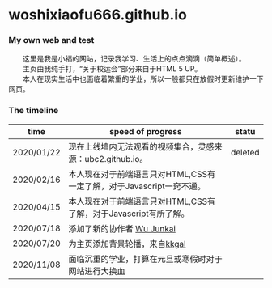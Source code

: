 # woshixiaofu666.github.io
### My own web and test
　　这里是我是小福的网站，记录我学习、生活上的点点滴滴（简单概述）。  
　　主页由我纯手打，“关于校运会”部分来自于HTML 5 UP。  
　　本人在现实生活中也面临着繁重的学业，所以一般都只在放假时更新维护一下网页。
### The timeline
| time | speed of progress | statu |
| ---- | ----------------- | ----- |
|2020/01/22|现在上线墙内无法观看的视频集合，灵感来源：ubc2.github.io。|deleted|
|2020/02/16|本人现在对于前端语言只对HTML,CSS有一定了解，对于Javascript一窍不通。||
|2020/04/15|本人现在对于前端语言只对HTML,CSS有了解，对于Javascript有所了解。||
|2020/07/18|添加了新的协作者 [Wu Junkai](https://wujunkai2004.github.io)||
|2020/07/20|为主页添加背景轮播，来自[kkgal](https://www.kkgal.com/)||
|2020/11/08|面临沉重的学业，打算在元旦或寒假时对于网站进行大换血||
